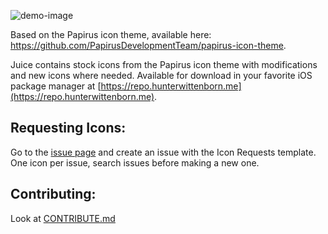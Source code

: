 ![demo-image](https://cdn.hunterwittenborn.me/media/image/juice-demo-image.jpeg)

Based on the Papirus icon theme, available here: https://github.com/PapirusDevelopmentTeam/papirus-icon-theme.

Juice contains stock icons from the Papirus icon theme with modifications and new icons where needed.
Available for download in your favorite iOS package manager at [https://repo.hunterwittenborn.me](https://repo.hunterwittenborn.me).


**Requesting Icons:**
--
Go to the [issue page](https://github.com/hwittenborn/Juice/issues) and create an issue with the Icon Requests template. One icon per issue, search issues before making a new one.

**Contributing:**
--
Look at [CONTRIBUTE.md](https://github.com/hwittenborn/Juice/blob/main/CONTRIBUTE.md)
